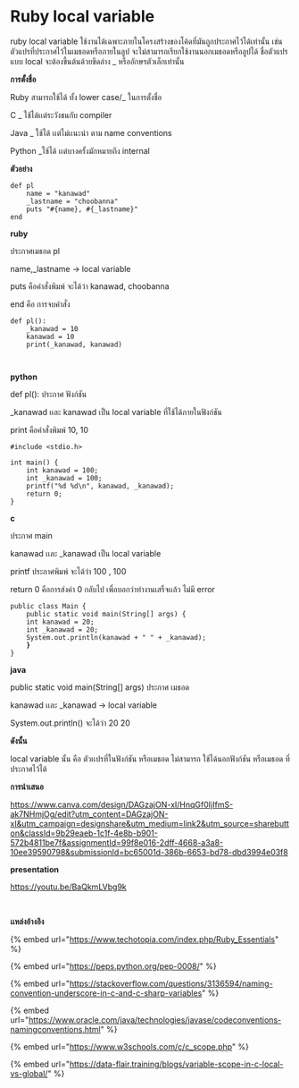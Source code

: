 

# Ruby local variable

&#x20;     ruby local variable  ใช้งานได้เฉพาะภายในโครงสร้างของโค้ดที่มันถูกประกาศไว้ได้เท่านั้น เช่น ตัวแปรที่ประกาศไว้ในเมธอดหรือภายในลูป จะไม่สามารถเรียกใช้งานนอกเมธอดหรือลูปได้   ชื่อตัวแปรแบบ local จะต้องขึ้นต้นด้วยขีดล่าง \_ หรืออักษรตัวเล็กเท่านั้น &#x20;

**การตั้งชื่อ**

&#x20; Ruby   สามารถใช้ได้ ทั้ง lower case/\_  ในการตั้งชื่อ

&#x20; C       \_ ใช้ได้เเต่ระวังชนกับ compiler

&#x20; Java    \_ ใช้ได้ เเต่ไม่เเนะนำ ตาม name conventions

&#x20; Python   \_ใช้ได้ เเต่บางครั้งมักหมายถึง internal

&#x20;        **ตัวอย่าง**

```
def pl
    name = "kanawad"
    _lastname = "choobanna"
    puts "#{name}, #{_lastname}"
end
```

&#x20;   **ruby**&#x20;

ประกาศเมธอด pl

name,\_lastname → local variable&#x20;

puts คือคำสั่งพิมพ์ จะได้ว่า kanawad, choobanna

end คือ การจบคำสั่ง

```
def pl():
    _kanawad = 10
    kanawad = 10
    print(_kanawad, kanawad)

​
```

&#x20;   **python**&#x20;

def pl(): ประกาศ ฟังก์ชัน

\_kanawad เเละ kanawad เป็น local variable ที่ใช้ได้ภายในฟังก์ชัน

print คือคำสั่งพิมพ์ 10, 10

```
#include <stdio.h>

int main() {
    int kanawad = 100;     
    int _kanawad = 100;       
    printf("%d %d\n", kanawad, _kanawad);
    return 0;
}
```

&#x20;   **c**&#x20;

ประกาศ main&#x20;

kanawad เเละ \_kanawad เป็น local variable&#x20;

printf ประกาศพิมพ์ จะได้ว่า 100 , 100

return 0 คือการส่งค่า 0  กลับไป เพื่อบอกว่าทำงานเสร็จเเล้ว ไม่มี error

<pre><code>public class Main {
    public static void main(String[] args) {
    int kanawad = 20;
    int _kanawad = 20;
    System.out.println(kanawad + " " + _kanawad);
<strong>    }
</strong>}
</code></pre>

&#x20;   **java**  &#x20;

public static void main(String\[] args) ประกาศ เมธอด

kanawad   เเละ  \_kanawad  → local variable&#x20;

System.out.println() จะได้ว่า 20 20



&#x20;**ดังนั้น**&#x20;

&#x20;     local variable นั้น คือ ตัวเเปรที่ในฟังก์ชัน หรือเมธอด ไม่สามารถ ใช้ได้นอกฟังก์ชัน หรือเมธอด ที่ประกาศไว้ได้





**การนำเสนอ**

https://www.canva.com/design/DAGzajON-xI/HnqGf0IjIfmS-ak7NHmjOg/edit?utm_content=DAGzajON-xI&utm_campaign=designshare&utm_medium=link2&utm_source=sharebutton&classId=9b29eaeb-1c1f-4e8b-b901-572b4811be7f&assignmentId=99f8e016-2dff-4668-a3a8-10ee39590798&submissionId=bc65001d-386b-6653-bd78-dbd3994e03f8






​​**presentation**

https://youtu.be/BaQkmLVbg9k



​​

**เเหล่งอ้างอิง**

{% embed url="https://www.techotopia.com/index.php/Ruby_Essentials" %}

{% embed url="https://peps.python.org/pep-0008/" %}

{% embed url="https://stackoverflow.com/questions/3136594/naming-convention-underscore-in-c-and-c-sharp-variables" %}

{% embed url="https://www.oracle.com/java/technologies/javase/codeconventions-namingconventions.html" %}

{% embed url="https://www.w3schools.com/c/c_scope.php" %}

{% embed url="https://data-flair.training/blogs/variable-scope-in-c-local-vs-global/" %}
